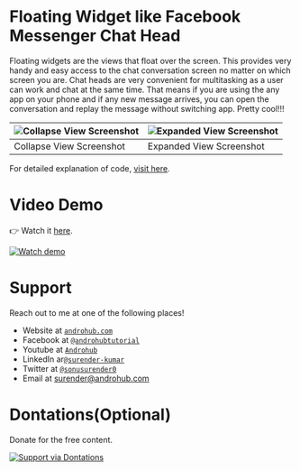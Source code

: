 # Floating Widget like Facebook Messenger Chat Head
Floating widgets are the views that float over the screen. This provides very handy and easy access to the chat conversation screen no matter on which screen you are. Chat heads are very convenient for multitasking as a user can work and chat at the same time. That means if you are using the any app on your phone and if any new message arrives, you can open the conversation and replay the message without switching app. Pretty cool!!!

![Collapse View Screenshot](https://i1.wp.com/www.androhub.com/wp-content/uploads/2017/03/collapse_view_floating_widget.jpg?resize=576%2C1024) | ![Expanded View Screenshot](https://i2.wp.com/www.androhub.com/wp-content/uploads/2017/03/expand_view_floating_widget.jpg?resize=576%2C1024)
---|---
Collapse View Screenshot | Expanded View Screenshot

For detailed explanation of code, [visit here](http://www.androhub.com/android-floating-widget-like-facebook-messenger-chat-head/).

# Video Demo
👉 Watch it <a href="https://youtu.be/B5zRaD7B504">here</a>.
<br>

[![Watch demo](http://i3.ytimg.com/vi/B5zRaD7B504/hqdefault.jpg)](https://youtu.be/B5zRaD7B504)

# Support
Reach out to me at one of the following places!

- Website at <a href="http://www.androhub.com/" target="_blank">`androhub.com`</a>
- Facebook at <a href="https://www.facebook.com/androhubtutorial/" target="_blank">`@androhubtutorial`</a>
- Youtube at <a href="https://www.youtube.com/channel/UCHJh3E9mtRzbM3WVVl9glJg" target="_blank">`Androhub`</a>
- LinkedIn ar<a href="https://www.linkedin.com/in/surender-kumar-681472a8?originalSubdomain=in" target="_blank">`@surender-kumar`</a>
- Twitter at <a href="https://twitter.com/sonusurender0/" target="_blank">`@sonusurender0`</a>
- Email at surender@androhub.com

# Dontations(Optional)
Donate for the free content.
<br>

[![Support via Dontations](https://www.paypalobjects.com/en_GB/i/btn/btn_donateCC_LG.gif)](https://www.paypal.com/cgi-bin/webscr?cmd=_donations&business=sonu.surendra0%40gmail.com&currency_code=USD&source=url)
